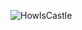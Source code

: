 <!-- Wallpaper Howl's Castle -->
![HowlsCastle](https://user-images.githubusercontent.com/93014021/214514963-8a9ac4dc-e313-44dc-830e-863bdff70357.jpg)
